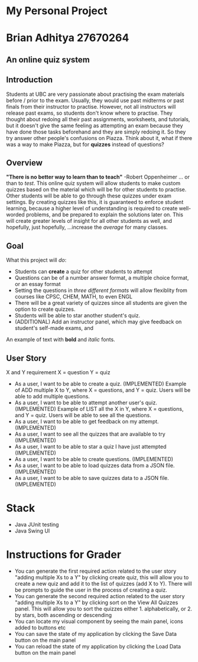 # My Personal Project

# Brian Adhitya 27670264

## An online quiz system

## Introduction

Students at UBC are very passionate about practising the exam materials before /
prior to the exam. Usually, they would use past midterms or past finals from their
instructor to practise. However, not all instructors will release past exams, so students
don't know where to practise. They thought about redoing all their past assignments, worksheets,
and tutorials, but it doesn't give the same feeling as attempting an exam because they have
done those tasks beforehand and they are simply redoing it. So they try answer other people's
confusions on Piazza. Think about it, what if there was a way to make Piazza, but for **quizzes** instead of questions?

## Overview

**"There is no better way to learn than to teach"** -Robert Oppenheimer
... or than to *test*.
This online quiz system will allow students to make custom quizzes based on the material which will be for other students
to practise. Other students will be able to go through these quizzes under exam settings. By creating quizzes like this, it is
guaranteed to enforce student learning, because a higher level of understanding is required to create well-worded problems, and
be prepared to explain the solutions later on. This will create greater levels of insight for all other students as well, and hopefully,
just hopefully, ...increase the *average* for many classes.


## Goal

What this project will *do*:
- Students can **create** a quiz for other students to attempt
- Questions can be of a number answer format, a multiple choice format, or an essay format
- Setting the questions in *three different formats* will allow flexiblity from courses like CPSC, CHEM, MATH, to even 
ENGL
- There will be a great variety of quizzes since all students are given the option to create quizzes.
- Students will be able to star another student's quiz.
- (ADDITIONAL) Add an instructor panel, which may give feedback on student's self-made exams, and 

An example of text with **bold** and *italic* fonts.  

## User Story

X and Y requirement
X = question
Y = quiz
- As a user, I want to be able to create a quiz. (IMPLEMENTED)
  Example of ADD multiple X to Y, where X = questions, and Y = quiz. Users will be able to add multiple questions. 
- As a user, I want to be able to attempt another user's quiz. (IMPLEMENTED)
  Example of LIST all the X in Y, where X = questions, and Y = quiz. Users will be able to see all the questions.
- As a user, I want to be able to get feedback on my attempt. (IMPLEMENTED)
- As a user, I want to see all the quizzes that are available to try (IMPLEMENTED)
- As a user, I want to be able to star a quiz I have just attempted (IMPLEMENTED)
- As a user, I want to be able to create questions. (IMPLEMENTED)
- As a user, I want to be able to load quizzes data from a JSON file. (IMPLEMENTED)
- As a user, I want to be able to save quizzes data to a JSON file. (IMPLEMENTED)



# Stack
- Java JUnit testing
- Java Swing UI


# Instructions for Grader

- You can generate the first required action related to the user story "adding multiple Xs to a Y" by clicking create
quiz, this will allow you to create a new quiz and add it to the list of quizzes (add X to Y). There will be prompts to
guide the user in the process of creating a quiz.
- You can generate the second required action related to the user story "adding multiple Xs to a Y" by clicking sort
on the View All Quizzes panel. This will allow you to sort the quizzes either 1. alphabetically, or 2. by stars, both
ascending or descending
- You can locate my visual component by seeing the main panel, icons added to buttons etc
- You can save the state of my application by clicking the Save Data button on the main panel
- You can reload the state of my application by clicking the Load Data button on the main panel

